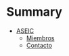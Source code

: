 # Summary

- [ASEIC](aseic.md)
    - [Miembros](aseic.md#Miembros)
    - [Contacto](aseic.md#Contacto)
